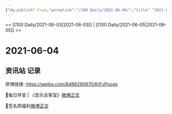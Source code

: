 ```yaml
---
{"dg-publish":true,"permalink":"/100 Daily/2021-06-04/","title":"2021-06-04","created":"2023-04-09T21:30:49.723+08:00","updated":"2023-04-09T21:31:00.381+08:00"}
---
```



<< [[100 Daily/2021-06-03\|2021-06-03]] | [[100 Daily/2021-06-05\|2021-06-05]] >>

# 2021-06-04

## 资讯站 记录

原博链接: https://weibo.com/6466290670/KiFvPpogs

🌟每日早安 | 《音乐会客室》[微博正文](https://weibo.com/detail/4644276329516783)

🌟签名照福利[微博正文](https://weibo.com/detail/4644376074783930)

